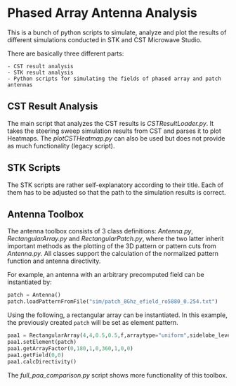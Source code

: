 # Phased Array Antenna Analysis

This is a bunch of python scripts to simulate, analyze and plot the results of different simulations conducted in STK and CST Microwave Studio.

There are basically three different parts:

	- CST result analysis
	- STK result analysis
	- Python scripts for simulating the fields of phased array and patch antennas

## CST Result Analysis
The main script that analyzes the CST results is *CSTResultLoader.py*.
It takes the steering sweep simulation results from CST and parses it to plot Heatmaps. 
The *plotCSTHeatmap.py* can also be used but does not provide as much functionality (legacy script).

## STK Scripts
The STK scripts are rather self-explanatory according to their title.
Each of them has to be adjusted so that the path to the simulation results is correct.

## Antenna Toolbox
The antenna toolbox consists of 3 class definitions: *Antenna.py*, *RectangularArray.py* and *RectangularPatch.py*, 
where the two latter inherit important methods as the plotting of the 3D pattern or pattern cuts from *Antenna.py*.
All classes support the calculation of the normalized pattern function and antenna directivity. 

For example, an antenna with an arbitrary precomputed field can be instantiated by:
```Python 
patch = Antenna()
patch.loadPatternFromFile("sim/patch_8Ghz_efield_ro5880_0.254.txt")
```

Using the following, a rectangular array can be instantiated.
In this example, the previously created `patch` will be set as element pattern.
```python 
paa1 = RectangularArray(4,4,0.5,0.5,f,arraytype="uniform",sidelobe_level=30)
paa1.setElement(patch)
paa1.getArrayFactor(0,180,1,0,360,1,0,0)
paa1.getField(0,0)
paa1.calcDirectivity()
```

The *full_paa_comparison.py* script shows more functionality of this toolbox.
